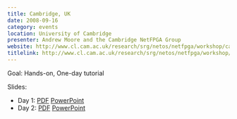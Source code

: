 ```yaml
---
title: Cambridge, UK
date: 2008-09-16
category: events
location: University of Cambridge
presenter: Andrew Moore and the Cambridge NetFPGA Group
website: http://www.cl.cam.ac.uk/research/srg/netos/netfpga/workshop/cambridge-september-2008/index.html
titlelink: http://www.cl.cam.ac.uk/research/srg/netos/netfpga/workshop/cambridge-september-2008/index.html
---
```


Goal: Hands-on, One-day tutorial

Slides:
- Day 1: [PDF](http://www.cl.cam.ac.uk/research/srg/netos/netfpga/workshop/cambridge-september-2008/NetFPGA-Day1-Cambridge-v2.pdf) [PowerPoint](http://www.cl.cam.ac.uk/research/srg/netos/netfpga/workshop/cambridge-september-2008/NetFPGA-Day1-Cambridge-v2.ppt)
- Day 2: [PDF](http://www.cl.cam.ac.uk/research/srg/netos/netfpga/workshop/cambridge-september-2008/NetFPGA-Day2-Cambridge-v2.pdf) [PowerPoint](http://www.cl.cam.ac.uk/research/srg/netos/netfpga/workshop/cambridge-september-2008/NetFPGA-Day2-Cambridge-v2.ppt)
